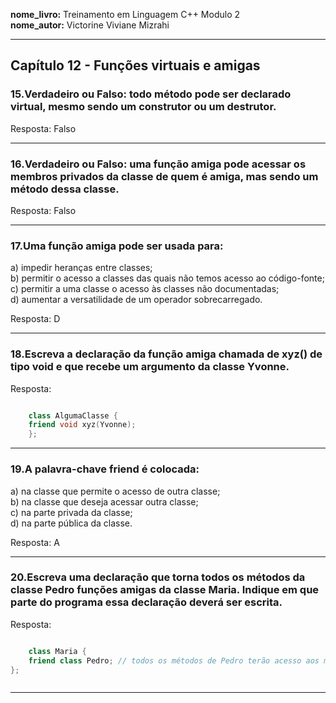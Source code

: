 **nome_livro:** Treinamento em Linguagem C++ Modulo 2  
**nome_autor:** Victorine Viviane Mizrahi  


---

## Capítulo 12 - Funções virtuais e amigas


### 15.Verdadeiro ou Falso: todo método pode ser declarado virtual, mesmo sendo um construtor ou um destrutor.


Resposta:  Falso

---

### 16.Verdadeiro ou Falso: uma função amiga pode acessar os membros privados da classe de quem é amiga, mas sendo um método dessa classe.

Resposta: Falso


---

### 17.Uma função amiga pode ser usada para:

a) impedir heranças entre classes;  
b) permitir o acesso a classes das quais não temos acesso ao código-fonte;  
c) permitir a uma classe o acesso às classes não documentadas;  
d) aumentar a versatilidade de um operador sobrecarregado.  

Resposta:  D

---

### 18.Escreva a declaração da função amiga chamada de xyz() de tipo void e que recebe um argumento da classe Yvonne.

Resposta:  

~~~~cpp

    class AlgumaClasse {
    friend void xyz(Yvonne);
    };


~~~~


---

### 19.A palavra-chave friend é colocada:

a) na classe que permite o acesso de outra classe;  
b) na classe que deseja acessar outra classe;  
c) na parte privada da classe;  
d) na parte pública da classe.  

Resposta:  A

---

### 20.Escreva uma declaração que torna todos os métodos da classe Pedro funções amigas da classe Maria. Indique em que parte do programa essa declaração deverá ser escrita.


Resposta:  

~~~~cpp

    class Maria {
    friend class Pedro; // todos os métodos de Pedro terão acesso aos membros privados de Maria
};



~~~~


---